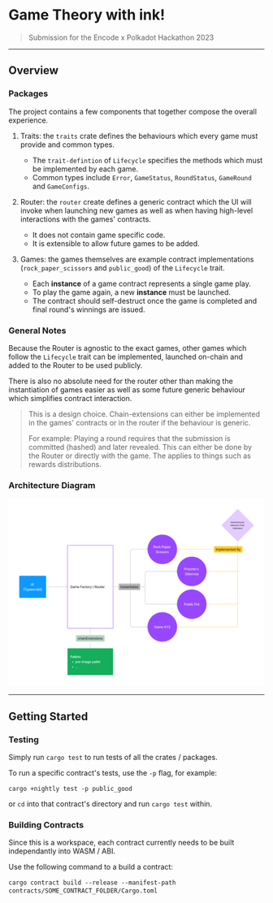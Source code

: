 # Game Theory with ink!

> Submission for the Encode x Polkadot Hackathon 2023

---

## Overview

### Packages

The project contains a few components that together compose the overall experience.

1. Traits: the `traits` crate defines the behaviours which every game must provide and common types.
    * The `trait-defintion` of `Lifecycle` specifies the methods which must be implemented by each game.
    * Common types include `Error`, `GameStatus`, `RoundStatus`, `GameRound` and `GameConfigs`.

2. Router: the `router` create defines a generic contract which the UI will invoke when launching new games as well as when having high-level interactions with the games' contracts.
    * It does not contain game specific code.
    * It is extensible to allow future games to be added.

3. Games: the games themselves are example contract implementations (`rock_paper_scissors` and `public_good`) of the `Lifecycle` trait.
    * Each __instance__ of a game contract represents a single game play.
    * To play the game again, a new __instance__ must be launched.
    * The contract should self-destruct once the game is completed and final round's winnings are issued.


### General Notes

Because the Router is agnostic to the exact games, other games which follow the `Lifecycle` trait can be implemented, launched on-chain and added to the Router to be used publicly.

There is also no absolute need for the router other than making the instantiation of games easier as well as some future generic behaviour which simplifies contract interaction.

> This is a design choice. Chain-extensions can either be implemented in the games' contracts or in the router if the behaviour is generic.
> 
> For example: Playing a round requires that the submission is committed (hashed) and later revealed. This can either be done by the Router or directly with the game. The applies to things such as rewards distributions.


### Architecture Diagram

![](./images/architecture.png)


---

## Getting Started

### Testing

Simply run `cargo test` to run tests of all the crates / packages.

To run a specific contract's tests, use the `-p` flag, for example:

```shell
cargo +nightly test -p public_good
```

or `cd` into that contract's directory and run `cargo test` within.


### Building Contracts

Since this is a workspace, each contract currently needs to be built independantly into WASM / ABI.

Use the following command to a build a contract:

```shell
cargo contract build --release --manifest-path contracts/SOME_CONTRACT_FOLDER/Cargo.toml
```
